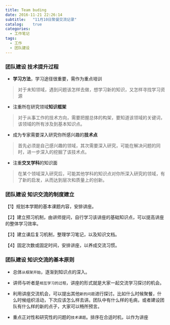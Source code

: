 ```yaml
---
title: Team buding
date: 2016-11-21 22:26:14
subtitle:   "11月10日聚餐交流记录"
catalog:    true
categories:
  - 工作笔记
tags:
  - 工作
  - 团队建设
---
```


### 团队建设 技术提升过程

- **学习方法**，学习途径很重要，需作为重点培训
>对于未知领域，遇到问题该怎样去做，想学习新的知识，又怎样寻找学习资源

<!-- more -->
- 注重所在研究领域**知识框架**
>对于从事工作的技术方向，需要把握总体的构架，要知道该领域的关键词，该领域的所有涉及到基本知识点。

- 成为专家需要深入研究你所感兴趣的**技术点**
>首先必须是自己感兴趣的领域，其次需要深入研究，可能在解决问题的同时，进一步深入的挖掘了该技术点。

- 注重**交叉学科**的知识面
>在某个领域深入研究后，可能其他学科的知识点对你所深入研究的领域，有了新的启发，从而达到层次和质量上的创新。

### 团队建设 知识交流的制度建立

【1】规划本学期的基本课题内容，安排讲座。

【2】建立预习机制，由讲师提问，自行学习该讲座的基础知识点，可以提高讲座的整体学习效率。

【3】建立课后复习机制，整理学习笔记，以及知识文档。

【4】固定次数或固定时间，安排讲座，以养成交流习惯。

### 团队建设 知识交流的基本原则

- 总体`从框架开始`，逐渐到知识点的深入。

- 讲师与听者是`相互学习的过程`，讲座的形式就是大家一起交流学习探讨的机会。

- 利用讲座交流机会，可以提出其他`新的问题`进行探讨。比如什么时候聚餐，什么时候组织活动，下次应该怎么样去讲。团队中有什么样的毛病，或者建设团队有什么样的新的点子，大家可以畅所预言。

- 重点正对性和研究性的问题的`技术课题`。排序在合适时机，以作为讲座
